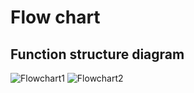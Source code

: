 # Flow chart
## Function structure diagram
![Flowchart1](https://user-images.githubusercontent.com/98843684/155837341-94880d66-82ed-4152-bbe4-57f3e43fac6b.png)
![Flowchart2](https://user-images.githubusercontent.com/98843684/155837346-81263c7d-d397-4db3-96c5-6364b93dd3bc.png)
